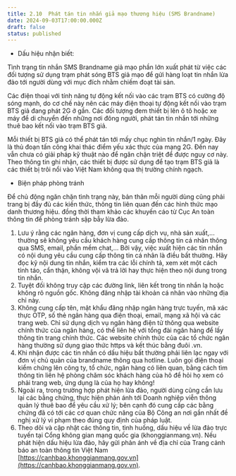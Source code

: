 ```yaml
---
title: 2.10  Phát tán tin nhắn giả mạo thương hiệu (SMS Brandname)
date: 2024-09-03T17:00:00.000Z
draft: false
status: published
---
```


* Dấu hiệu nhận biết:

Tình trạng tin nhắn SMS Brandname giả mạo phần lớn xuất phát từ việc các đối tượng sử dụng trạm phát sóng BTS giả mạo để gửi hàng loạt tin nhắn lừa đảo tới người dùng với mục đích nhằm chiếm đoạt tài sản.

Các điện thoại với tính năng tự động kết nối vào các trạm BTS có cường độ sóng mạnh, do cơ chế này nên các máy điện thoại tự động kết nối vào trạm BTS giả đang phát 2G ở gần. Các đối tượng đem thiết bị lên ô tô hoặc xe máy để di chuyển đến những nơi đông người, phát tán tin nhắn tới những thuê bao kết nối vào trạm BTS giả.

Mỗi thiết bị BTS giả có thể phát tán tới mấy chục nghìn tin nhắn/1 ngày. Đây là thủ đoạn tấn công khai thác điểm yếu xác thực của mạng 2G. Đến nay vẫn chưa có giải pháp kỹ thuật nào để ngăn chặn triệt để được nguy cơ này. Theo thông tin ghi nhận, các thiết bị được sử dụng để tạo trạm BTS giả là các thiết bị trôi nổi vào Việt Nam không qua thị trường chính ngạch.

* Biện pháp phòng tránh

Để chủ động ngăn chặn tình trạng này, bản thân mỗi người dùng cũng phải trang bị đầy đủ các kiến thức, thông tin liên quan đến các hình thức mạo danh thương hiệu. đồng thời tham khảo các khuyến cáo từ Cục An toàn thông tin để phòng tránh sập bẫy lừa đảo.

1. Lưu ý rằng các ngân hàng, đơn vị cung cấp dịch vụ, nhà sản xuất,... thường sẽ không yêu cầu khách hàng cung cấp thông tin cá nhân thông qua SMS, email, phần mềm chat,... Bởi vậy, việc xuất hiện các tin nhắn có nội dung yêu cầu cung cấp thông tin cá nhân là điều bất thường. Hãy đọc kỹ nội dung tin nhắn, kiểm tra các lỗi chính tả, xem xét một cách tỉnh táo, cẩn thận, không vội vã trả lời hay thực hiện theo nội dung trong tin nhắn.
2. Tuyệt đối không truy cập các đường link, liên kết trong tin nhắn lạ hoặc không rõ nguồn gốc. Không đăng nhập tài khoản cá nhân vào những địa chỉ này.
3. Không cung cấp tên, mật khẩu đăng nhập ngân hàng trực tuyến, mã xác thực OTP, số thẻ ngân hàng qua điện thoại, email, mạng xã hội và các trang web. Chỉ sử dụng dịch vụ ngân hàng điện tử thông qua website chính thức của ngân hàng, có thể liên hệ với tổng đài ngân hàng để lấy thông tin trang chính thức. Các website chính thức của các tổ chức ngân hàng thường sử dụng giao thức https và kết thúc bằng đuôi .vn.
4. Khi nhận được các tin nhắn có dấu hiệu bất thường phải liên lạc ngay với đơn vị chủ quản của brandname thông qua hotline. Luôn gọi điện thoại kiểm chứng lên công ty, tổ chức, ngân hàng có liên quan, bằng cách tìm thông tin liên hệ phòng chăm sóc khách hàng của hô để hỏi họ xem có phải trang web, ứng dụng là của họ hay không!
5. Ngoài ra, trong trường hợp phát hiện lừa đảo, người dùng cũng cần lưu lại các bằng chứng, thực hiện phản ánh tới Doanh nghiệp viễn thông quản lý thuê bao để yêu cầu xử lý; bên cạnh đó cung cấp các bằng chứng đã có tới các cơ quan chức năng của Bộ Công an nơi gần nhất đề nghị xử lý vi phạm theo đúng quy định của pháp luật.
6. Theo dõi và cập nhật các thông tin, tình huống, dấu hiệu về lừa đảo trực tuyến tại Cổng không gian mạng quốc gia (khonggianmang.vn). Nếu phát hiện dấu hiệu lừa đảo, hãy gửi phản ánh về địa chỉ của Trang cảnh báo an toàn thông tin Việt Nam [https://canhbao.khonggianmang.gov.vn](https://canhbao.khonggianmang.gov.vn).
